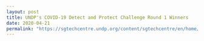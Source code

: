 ```yaml
---
layout: post
title: UNDP's COVID-19 Detect and Protect Challenge Round 1 Winners
date: 2020-04-21
permalink: "https://sgtechcentre.undp.org/content/sgtechcentre/en/home/blogs/-covid19detect-protect-challenge--announcing-round-1-winners1.html/"
---
```

